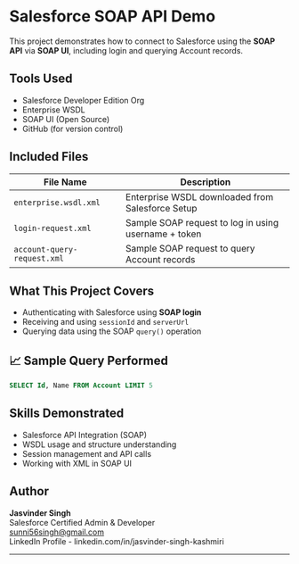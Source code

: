 # Salesforce SOAP API Demo

This project demonstrates how to connect to Salesforce using the **SOAP API** via **SOAP UI**, including login and querying Account records.

##  Tools Used

- Salesforce Developer Edition Org  
- Enterprise WSDL  
- SOAP UI (Open Source)  
- GitHub (for version control)

##  Included Files

| File Name                   | Description                                          |
|----------------------------|------------------------------------------------------|
| `enterprise.wsdl.xml`      | Enterprise WSDL downloaded from Salesforce Setup     |
| `login-request.xml`        | Sample SOAP request to log in using username + token |
| `account-query-request.xml`| Sample SOAP request to query Account records         |

##  What This Project Covers

- Authenticating with Salesforce using **SOAP login**
- Receiving and using `sessionId` and `serverUrl`
- Querying data using the SOAP `query()` operation

## 📈 Sample Query Performed

```sql
SELECT Id, Name FROM Account LIMIT 5
```

##  Skills Demonstrated

- Salesforce API Integration (SOAP)
- WSDL usage and structure understanding
- Session management and API calls
- Working with XML in SOAP UI

##  Author

**Jasvinder Singh**  
Salesforce Certified Admin & Developer  
sunni56singh@gmail.com  
LinkedIn Profile - linkedin.com/in/jasvinder-singh-kashmiri

---
